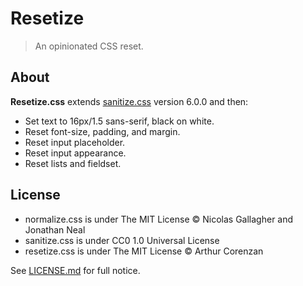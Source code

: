 # Resetize

> An opinionated CSS reset.

## About

**Resetize.css** extends [sanitize.css](http://github.com/jonathantneal/sanitize.css) version 6.0.0 and then:

- Set text to 16px/1.5 sans-serif, black on white.
- Reset font-size, padding, and margin.
- Reset input placeholder.
- Reset input appearance.
- Reset lists and fieldset.

## License

- normalize.css is under The MIT License © Nicolas Gallagher and Jonathan Neal
- sanitize.css is under CC0 1.0 Universal License
- resetize.css is under The MIT License © Arthur Corenzan

See [LICENSE.md](LICENSE.md) for full notice.
